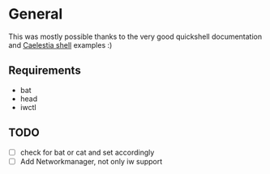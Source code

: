 # General

This was mostly possible thanks to the very good quickshell documentation and [Caelestia shell](https://github.com/caelestia-dots/shell) examples :)

## Requirements

- bat
- head
- iwctl

## TODO

- [ ] check for bat or cat and set accordingly
- [ ] Add Networkmanager, not only iw support
